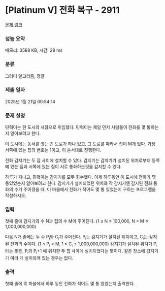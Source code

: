 # [Platinum V] 전화 복구 - 2911 

[문제 링크](https://www.acmicpc.net/problem/2911) 

### 성능 요약

메모리: 3588 KB, 시간: 28 ms

### 분류

그리디 알고리즘, 정렬

### 제출 일자

2025년 1월 21일 00:54:14

### 문제 설명

<p>민혁이는 한 도시의 시장으로 취임했다. 민혁이는 제일 먼저 사람들이 전화를 몇 통하는지 알아보려고 한다.</p>

<p>이 도시에는 동서를 잇는 긴 도로가 하나 있고, 그 도로를 따라서 집이 M개 있다. 가장 서쪽에 있는 집의 번호는 1이고, 이 순서대로 진행한다.</p>

<p>전화 감지기는 두 집 사이에 설치할 수 있다. 감지기는 감지기가 설치된 위치로부터 동쪽에 있는 집과 서쪽에 있는 집이 서로 통화하는것을 감지할 수 있다.</p>

<p>하루가 지나고, 민혁이는 감지기를 모두 회수했다. 이제 하루동안 이 도시에 전화가 몇 통있었는지 알아보려고 한다. 감지기가 설치되었던 위치와 각 감지기엔 감지된 전화 통화의 수가 주어졌을 때, 이 마을에서 전화가 적어도 몇 통 있었는지 구하는 프로그램을 작성하시오.</p>

### 입력 

 <p>첫째 줄에 감지기의 수 N과 집의 수 M이 주어진다. (1 ≤ N ≤ 100,000, N < M ≤ 1,000,000,000)</p>

<p>다음 N개 줄에는 두 수 P<sub>i</sub>와 C<sub>i</sub>가 주어진다. P<sub>i</sub>는 감지기가 설치된 위치이고, C<sub>i</sub>는 감지된 전화의 수이다. (1 ≤ P<sub>i</sub> < M, 1 ≤ C<sub>i</sub> ≤ 1,000,000,000) 감지기가 설치된 위치가 P<sub>i</sub>라는 뜻은, P<sub>i</sub>와 P<sub>i</sub>+1 에 위치한 두 집 사이에 설치되었다는 뜻이다. 같은 장소에 감지기가 여러 개 설치되어 있는 경우는 없다.</p>

### 출력 

 <p>첫째 줄에 이 마을에서 하루 동안 전화가 적어도 몇 통 있었는지 출력한다.</p>

